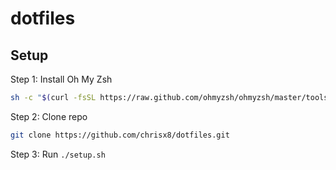# dotfiles

## Setup

Step 1: Install Oh My Zsh

```sh
sh -c "$(curl -fsSL https://raw.github.com/ohmyzsh/ohmyzsh/master/tools/install.sh)"
```

Step 2: Clone repo

```sh
git clone https://github.com/chrisx8/dotfiles.git
```

Step 3: Run `./setup.sh`
